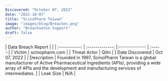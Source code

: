 ```yaml
---
Discovered: "October 07, 2022"
date: "2022-10-07"
title: "ScinoPharm Taiwan"
image: "images/blog/Breaches.png"
author: "Breachsense Support"
draft: false
---
```


| Data Breach Report           |              | 
| :-----------: | :-------------:     |:-------------:    | :-----:|
| Victim      | scinopharm.com      | 
| Threat Actor      | Qilin      | 
| Date Discovered      | Oct 07, 2022      | 
| Description      | Founded in 1997, ScinoPharm Taiwan is a global manufacturer of Active Pharmaceutical Ingredients (APIs), providing a wide array of APIs and the development and manufacturing services of intermediates.      | 
| Leak Size      | N/A      | 

